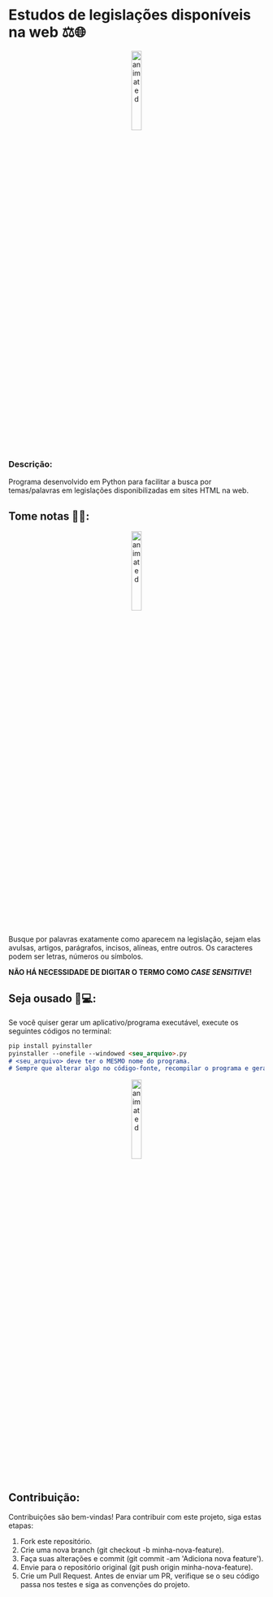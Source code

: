# Estudos de legislações disponíveis na web ⚖️🌐

<p align="center">
  <img src="https://media3.giphy.com/media/v1.Y2lkPTc5MGI3NjExaTU5dzdlcmFrcDBsNXVwMHRodHQzcjZhc2lxM25wbDB1OWpibXlpYiZlcD12MV9pbnRlcm5hbF9naWZfYnlfaWQmY3Q9Zw/JIX9t2j0ZTN9S/giphy.gif" alt="animated" height=20% width=20% />
</p>

### Descrição:

Programa desenvolvido em Python para facilitar a busca por temas/palavras em legislações disponibilizadas em sites HTML na web.

## Tome notas 📝🤓:

<p align="center">
  <img src="https://media3.giphy.com/media/v1.Y2lkPTc5MGI3NjExZmh3OWEzcGFpcjh2d3kzb3dnZXg5OXU5c21sa2FjaXRnaXlnanVkOCZlcD12MV9pbnRlcm5hbF9naWZfYnlfaWQmY3Q9Zw/vj3Gx8sJBl3BV8DRrx/giphy.gif" alt="animated" height=20% width=20% />
</p>

Busque por palavras exatamente como aparecem na legislação, sejam elas avulsas, artigos, parágrafos, incisos, alíneas, entre outros. Os caracteres podem ser letras, números ou símbolos.

**NÃO HÁ NECESSIDADE DE DIGITAR O TERMO COMO *CASE SENSITIVE*!**

## Seja ousado 🤩💻: 
Se você quiser gerar um aplicativo/programa executável, execute os seguintes códigos no terminal:
```markdown
pip install pyinstaller
pyinstaller --onefile --windowed <seu_arquivo>.py
# <seu_arquivo> deve ter o MESMO nome do programa.
# Sempre que alterar algo no código-fonte, recompilar o programa e gerar um novo arquivo executável.
```

<p align="center">
  <img src="https://media4.giphy.com/media/v1.Y2lkPTc5MGI3NjExdG5vZHNuMWtodGdrZ29tb3V5ejg5dXdtbHF1ejFlOHF3bTIwemxpbCZlcD12MV9pbnRlcm5hbF9naWZfYnlfaWQmY3Q9Zw/l1gYcLBSdL7PoDsizo/giphy.gif" alt="animated" height=20% width=20% />
</p>

## Contribuição:
Contribuições são bem-vindas! Para contribuir com este projeto, siga estas etapas:
1. Fork este repositório.
2. Crie uma nova branch (git checkout -b minha-nova-feature).
3. Faça suas alterações e commit (git commit -am 'Adiciona nova feature').
4. Envie para o repositório original (git push origin minha-nova-feature).
5. Crie um Pull Request.
Antes de enviar um PR, verifique se o seu código passa nos testes e siga as convenções do projeto.
